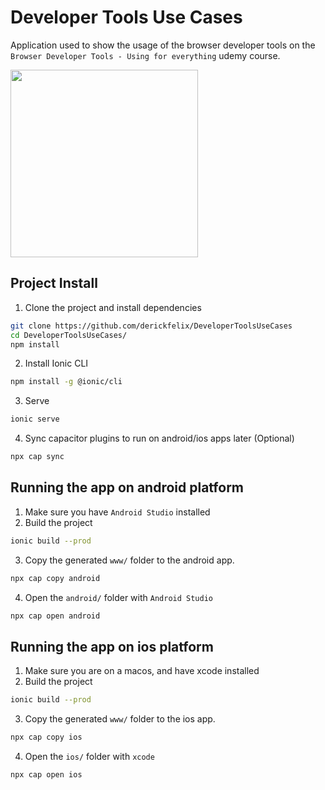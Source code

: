 # Developer Tools Use Cases
Application used to show the usage of the browser developer tools on the `Browser Developer Tools - Using for everything` udemy course.

<img src="https://github.com/derickfelix/DeveloperToolsUseCases/assets/20743967/b65e7e70-82a4-45bd-b399-299bbaafed68" width="300"/>

## Project Install
1. Clone the project and install dependencies

```sh
git clone https://github.com/derickfelix/DeveloperToolsUseCases
cd DeveloperToolsUseCases/
npm install
```
2. Install Ionic CLI
```sh
npm install -g @ionic/cli
```
3. Serve
```sh
ionic serve
```
4. Sync capacitor plugins to run on android/ios apps later (Optional)
```sh
npx cap sync
```


## Running the app on android platform
1. Make sure you have `Android Studio` installed
2. Build the project
```sh
ionic build --prod
```
3. Copy the generated `www/` folder to the android app.
```sh
npx cap copy android
```
4. Open the `android/` folder with `Android Studio`
```sh
npx cap open android
```


## Running the app on ios platform
1. Make sure you are on a macos, and have xcode installed
2. Build the project
```sh
ionic build --prod
```
3. Copy the generated `www/` folder to the ios app.
```sh
npx cap copy ios
```
4. Open the `ios/` folder with `xcode`
```sh
npx cap open ios
```
